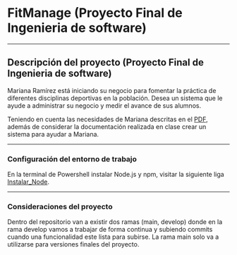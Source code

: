 # FitManage (Proyecto Final de Ingenieria de software)

---

## Descripción del proyecto (Proyecto Final de Ingenieria de software)

Mariana Ramírez está iniciando su negocio para fomentar la práctica de diferentes disciplinas deportivas en la población. Desea un sistema que le ayude a administrar su negocio y medir el avance de sus alumnos.

Teniendo en cuenta las necesidades de Mariana descritas en el [PDF](https://drive.google.com/file/d/11X0MSB4kyhyPK6SW00HIBw1b9c2FHw-l/view?usp=sharing), además de considerar la documentación realizada en clase crear un sistema para ayudar a Mariana.

---

### Configuración del entorno de trabajo

En la terminal de Powershell instalar Node.js y npm, visitar la siguiente liga [Instalar_Node](https://nodejs.org/en/download/package-manager).

---

### Consideraciones del proyecto

Dentro del repositorio van a existir dos ramas (main, develop) donde en la rama develop vamos a trabajar de forma continua y subiendo commits cuando una funcionalidad este lista para subirse. La rama main solo va a utilizarse para versiones finales del proyecto.
